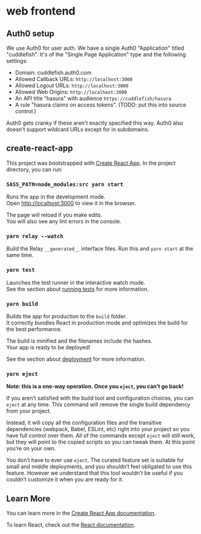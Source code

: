 # web frontend

## Auth0 setup

We use Auth0 for user auth. We have a single Auth0 "Application" titled "cuddlefish". It's of the "Single Page Application" type and the following settings:

- Domain: cuddlefish.auth0.com
- Allowed Callback URLs: `http://localhost:3000`
- Allowed Logout URLs: `http://localhost:3000`
- Allowed Web Origins: `http://localhost:3000`
- An API title "hasura" with audience `https://cuddlefish/hasura`
- A rule "hasura claims on access tokens". (TODO: put this into source control.)

Auth0 gets cranky if these aren't exactly specified this way. Auth0 also doesn't support wildcard URLs except for in subdomains.

## create-react-app

This project was bootstrapped with [Create React App](https://github.com/facebook/create-react-app). In the project directory, you can run:

### `SASS_PATH=node_modules:src yarn start`

Runs the app in the development mode.<br />
Open [http://localhost:3000](http://localhost:3000) to view it in the browser.

The page will reload if you make edits.<br />
You will also see any lint errors in the console.

### `yarn relay --watch`

Build the Relay `__generated__` interface files. Run this and `yarn start` at the same time.

### `yarn test`

Launches the test runner in the interactive watch mode.<br />
See the section about [running tests](https://facebook.github.io/create-react-app/docs/running-tests) for more information.

### `yarn build`

Builds the app for production to the `build` folder.<br />
It correctly bundles React in production mode and optimizes the build for the best performance.

The build is minified and the filenames include the hashes.<br />
Your app is ready to be deployed!

See the section about [deployment](https://facebook.github.io/create-react-app/docs/deployment) for more information.

### `yarn eject`

**Note: this is a one-way operation. Once you `eject`, you can’t go back!**

If you aren’t satisfied with the build tool and configuration choices, you can `eject` at any time. This command will remove the single build dependency from your project.

Instead, it will copy all the configuration files and the transitive dependencies (webpack, Babel, ESLint, etc) right into your project so you have full control over them. All of the commands except `eject` will still work, but they will point to the copied scripts so you can tweak them. At this point you’re on your own.

You don’t have to ever use `eject`. The curated feature set is suitable for small and middle deployments, and you shouldn’t feel obligated to use this feature. However we understand that this tool wouldn’t be useful if you couldn’t customize it when you are ready for it.

## Learn More

You can learn more in the [Create React App documentation](https://facebook.github.io/create-react-app/docs/getting-started).

To learn React, check out the [React documentation](https://reactjs.org/).
